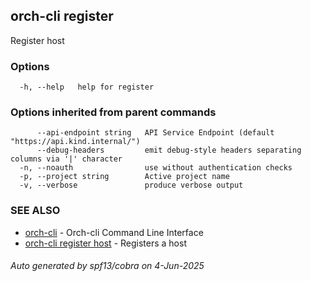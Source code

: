 ## orch-cli register

Register host

### Options

```
  -h, --help   help for register
```

### Options inherited from parent commands

```
      --api-endpoint string   API Service Endpoint (default "https://api.kind.internal/")
      --debug-headers         emit debug-style headers separating columns via '|' character
  -n, --noauth                use without authentication checks
  -p, --project string        Active project name
  -v, --verbose               produce verbose output
```

### SEE ALSO

* [orch-cli](orch-cli.md)	 - Orch-cli Command Line Interface
* [orch-cli register host](orch-cli_register_host.md)	 - Registers a host

###### Auto generated by spf13/cobra on 4-Jun-2025
